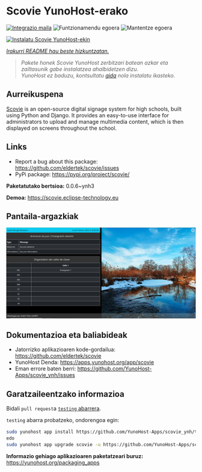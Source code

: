 <!--
Ohart ongi: README hau automatikoki sortu da <https://github.com/YunoHost/apps/tree/master/tools/readme_generator>ri esker
EZ editatu eskuz.
-->

# Scovie YunoHost-erako

[![Integrazio maila](https://apps.yunohost.org/badge/integration/scovie)](https://ci-apps.yunohost.org/ci/apps/scovie/)
![Funtzionamendu egoera](https://apps.yunohost.org/badge/state/scovie)
![Mantentze egoera](https://apps.yunohost.org/badge/maintained/scovie)

[![Instalatu Scovie YunoHost-ekin](https://install-app.yunohost.org/install-with-yunohost.svg)](https://install-app.yunohost.org/?app=scovie)

*[Irakurri README hau beste hizkuntzatan.](./ALL_README.md)*

> *Pakete honek Scovie YunoHost zerbitzari batean azkar eta zailtasunik gabe instalatzea ahalbidetzen dizu.*  
> *YunoHost ez baduzu, kontsultatu [gida](https://yunohost.org/install) nola instalatu ikasteko.*

## Aurreikuspena

[Scovie](https://github.com/eldertek/scovie) is an open-source digital signage system for high schools, built using Python and Django.
It provides an easy-to-use interface for administrators to upload and manage multimedia content, which is then displayed on screens throughout the school.

## Links

* Report a bug about this package: <https://github.com/eldertek/scovie/issues>
* PyPi package: <https://pypi.org/project/scovie/>


**Paketatutako bertsioa:** 0.0.6~ynh3

**Demoa:** <https://scovie.eclipse-technology.eu>

## Pantaila-argazkiak

![Scovie(r)en pantaila-argazkia](./doc/screenshots/all.png)

## Dokumentazioa eta baliabideak

- Jatorrizko aplikazioaren kode-gordailua: <https://github.com/eldertek/scovie>
- YunoHost Denda: <https://apps.yunohost.org/app/scovie>
- Eman errore baten berri: <https://github.com/YunoHost-Apps/scovie_ynh/issues>

## Garatzaileentzako informazioa

Bidali `pull request`a [`testing` abarrera](https://github.com/YunoHost-Apps/scovie_ynh/tree/testing).

`testing` abarra probatzeko, ondorengoa egin:

```bash
sudo yunohost app install https://github.com/YunoHost-Apps/scovie_ynh/tree/testing --debug
edo
sudo yunohost app upgrade scovie -u https://github.com/YunoHost-Apps/scovie_ynh/tree/testing --debug
```

**Informazio gehiago aplikazioaren paketatzeari buruz:** <https://yunohost.org/packaging_apps>

